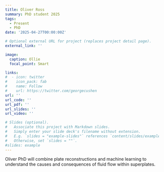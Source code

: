 ```yaml
---
title: Oliver Ross
summary: PhD student 2025
tags:
  - Present
  - PhD
date: '2025-04-27T00:00:00Z'

# Optional external URL for project (replaces project detail page).
external_link: ''

image:
  caption: Ollie
  focal_point: Smart

links:
#  - icon: twitter
#    icon_pack: fab
#    name: Follow
#    url: https://twitter.com/georgecushen
url: ''
url_code: ''
url_pdf: ''
url_slides: ''
url_video: ''

# Slides (optional).
#   Associate this project with Markdown slides.
#   Simply enter your slide deck's filename without extension.
#   E.g. `slides = "example-slides"` references `content/slides/example-slides.md`.
#   Otherwise, set `slides = ""`.
#slides: example
---
```

Oliver PhD will combine plate reconstructions and machine learning to understand the causes and consequences of fluid flow within superplates.